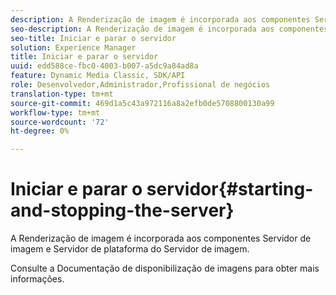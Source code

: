 ```yaml
---
description: A Renderização de imagem é incorporada aos componentes Servidor de imagem e Servidor de plataforma do Servidor de imagem.
seo-description: A Renderização de imagem é incorporada aos componentes Servidor de imagem e Servidor de plataforma do Servidor de imagem.
seo-title: Iniciar e parar o servidor
solution: Experience Manager
title: Iniciar e parar o servidor
uuid: edd588ce-fbc0-4003-b007-a5dc9a84ad8a
feature: Dynamic Media Classic, SDK/API
role: Desenvolvedor,Administrador,Profissional de negócios
translation-type: tm+mt
source-git-commit: 469d1a5c43a972116a8a2efb0de5708800130a99
workflow-type: tm+mt
source-wordcount: '72'
ht-degree: 0%

---
```



# Iniciar e parar o servidor{#starting-and-stopping-the-server}

A Renderização de imagem é incorporada aos componentes Servidor de imagem e Servidor de plataforma do Servidor de imagem.

Consulte a Documentação de disponibilização de imagens para obter mais informações.
